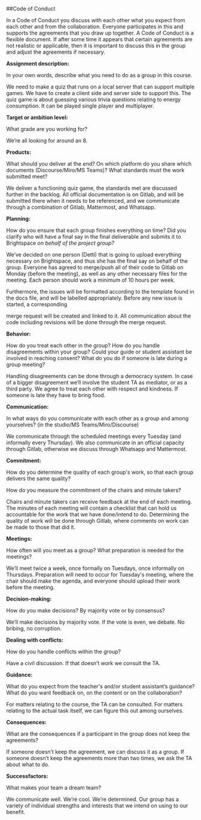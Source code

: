 ﻿##Code of Conduct

In a Code of Conduct you discuss with each other what you expect from each other and from the collaboration. Everyone participates in this and supports the agreements that you draw up together. A Code of Conduct is a flexible document. If after some time it appears that certain agreements are not realistic or applicable, then it is important to discuss this in the group and adjust the agreements if necessary.


**Assignment description:**

In your own words, describe what you need to do as a group in this course.

We need to make a quiz that runs on a local server that can support multiple games. We have to create a client side and server side to support this. The quiz game is about guessing various trivia questions relating to energy consumption. It can be played single player and multiplayer.

**Target or ambition level:**

What grade are you working for?

We’re all looking for around an 8.

**Products:**

What should you deliver at the end? On which platform do you share which documents (Discourse/Miro/MS Teams)? What standards must the work submitted meet?

We deliver a functioning quiz game, the standards met are discussed further in the backlog. All official documentation is on Gitlab, and will be submitted there when it needs to be referenced, and we communicate through a combination of Gitlab, Mattermost, and Whatsapp.

**Planning:**

How do you ensure that each group finishes everything on time? Did you clarify who will have a final say in the final deliverable and submits it to Brightspace *on behalf of the project group?*

We’ve decided on one person (Detti) that is going to upload everything necessary on Brightspace, and thus she has the final say on behalf of the group. Everyone has agreed to merge/push all of their code to Gitlab on Monday (before the meeting), as well as any other necessary files for the meeting. Each person should work a minimum of 10 hours per week.

Furthermore, the issues will be formatted according to the template found in the docs file, and will be labelled appropriately. Before any new issue is started, a corresponding

merge request will be created and linked to it. All communication about the code including revisions will be done through the merge request. 

**Behavior:** 

How do you treat each other in the group? How do you handle disagreements within your group? Could your guide or student assistant be involved in reaching consent? What do you do if someone is late during a group meeting?

Handling disagreements can be done through a democracy system. In case of a bigger disagreement we’ll involve the student TA as mediator, or as a third party. We agree to treat each other with respect and kindness. If someone is late they have to bring food.

**Communication:**

In what ways do you communicate with each other as a group and among yourselves? (in the studio/MS Teams/Miro/Discourse)

We communicate through the scheduled meetings every Tuesday (and informally every Thursday). We also communicate in an official capacity through Gitlab, otherwise we discuss through Whatsapp and Mattermost.

**Commitment:**

How do you determine the quality of each group's work, so that each group delivers the same quality? 

How do you measure the commitment of the chairs and minute takers?

Chairs and minute takers can receive feedback at the end of each meeting. The minutes of each meeting will contain a checklist that can hold us accountable for the work that we have done/intend to do. Determining the quality of work will be done through Gitlab, where comments on work can be made to those that did it.

**Meetings:**

How often will you meet as a group? What preparation is needed for the meetings? 

We’ll meet twice a week, once formally on Tuesdays, once informally on Thursdays. Preparation will need to occur for Tuesday's meeting, where the chair should make the agenda, and everyone should upload their work before the meeting.

**Decision-making:**

How do you make decisions? By majority vote or by consensus?

We’ll make decisions by majority vote. If the vote is even, we debate. No bribing, no corruption.

**Dealing with conflicts:** 

How do you handle conflicts within the group?

Have a civil discussion. If that doesn’t work we consult the TA.

**Guidance:**

What do you expect from the teacher's and/or student assistant’s guidance? What do you want feedback on, on the content or on the collaboration?

For matters relating to the course, the TA can be consulted. For matters relating to the actual task itself, we can figure this out among ourselves.

**Consequences:**

What are the consequences if a participant in the group does not keep the agreements?

If someone doesn’t keep the agreement, we can discuss it as a group. If someone doesn’t keep the agreements more than two times, we ask the TA about what to do.

**Successfactors:**

What makes your team a dream team?

We communicate well. We’re cool. We’re determined. Our group has a variety of individual strengths and interests that we intend
on using to our benefit.






